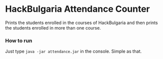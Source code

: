 # HackBulgaria Attendance Counter

Prints the students enrolled in the courses of HackBulgaria and then prints the students enrolled in more than one course.

### How to run

Just type `java -jar attendance.jar` in the console. Simple as that.